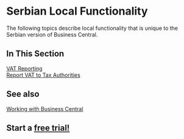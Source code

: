 # Serbian Local Functionality

The following topics describe local functionality that is unique to the Serbian version of Business Central.

## In This Section

[VAT Reporting](VATReporting.md)<br>
[Report VAT to Tax Authorities](ReportVAT.md)

## See also

[Working with Business Central](https://docs.microsoft.com/en-us/dynamics365/business-central/ui-work-product)

## Start a [free trial!](https://trials.dynamics.com/Dynamics365/Signup/BusinessCentral)